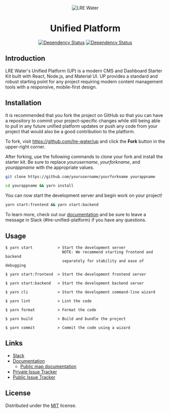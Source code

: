 <div align="center">

![LRE Water](https://user-images.githubusercontent.com/366737/131208262-d428e49f-3757-474f-ba3c-a12ca98b3215.png)

  <h1 align="center">Unified Platform</h1>
  <p align="center">

[![Dependency Status](https://img.shields.io/david/dev/lre-water/up?label=deps)](https://david-dm.org/lre-water/up) [![Dependency Status](https://img.shields.io/david/dev/lre-water/up?label=devDeps)](https://david-dm.org/lre-water/up?type=dev)

  </p>
</div>

## Introduction

LRE Water's Unified Platform (UP) is a modern CMS and Dashboard Starter Kit built with React, Node.js, and Material UI. UP provides a standard and robust starting point for any project requiring modern content management tools with a responsive, mobile-first design.

## Installation

It is recommended that you fork the project on GitHub so that you can have a repository to commit your project-specific changes while still being able to pull in any future unified platform updates or push any code from your project that would also be a good contribution to the platform.

To fork, visit https://github.com/lre-water/up and click the **Fork** button in the upper-right corner.

After forking, use the following commands to clone your fork and install the starter kit. Be sure to replace _yourusername_, _yourforkname_, and _yourappname_ with the appropriate values.

```sh
git clone https://github.com/yourusername/yourforkname yourappname
```

```sh
cd yourappname && yarn install
```

You can now start the development server and begin work on your project!

```sh
yarn start:frontend && yarn start:backend
```

To learn more, check out our [documentation](https://lre-up.com/documentation/introduction) and be sure to leave a message in Slack (#lre-unified-platform) if you have any questions.

## Usage

```text
$ yarn start           > Start the development server
                         NOTE: We recommend starting frontend and backend
                         separately for stability and ease of debugging

$ yarn start:frontend  > Start the development frontend server

$ yarn start:backend   > Start the development backend server

$ yarn cli             > Start the development command-line wizard

$ yarn lint            > Lint the code

$ yarn format          > Format the code

$ yarn build           > Build and bundle the project

$ yarn commit          > Commit the code using a wizard
```

## Links

- [Slack](https://lrewits.slack.com/archives/C02C386BBAT)
- [Documentation](https://lre-water.github.io/up)
  - [Public map documentation](./documentation/publicMap.md)
- [Private Issue Tracker](https://dougkulak.atlassian.net/browse/LRE)
- [Public Issue Tracker](https://github.com/lre-water/up/issues)

## License

Distributed under the [MIT](./LICENSE) license.
